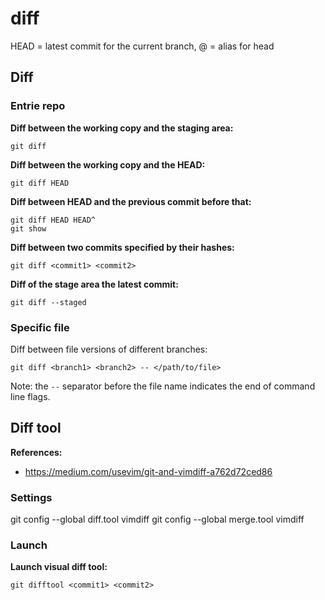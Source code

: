 # diff

HEAD = latest commit for the current branch,
@ = alias for head


## Diff

### Entrie repo

**Diff between the working copy and the staging area:**

~~~~ 
git diff
~~~~ 

**Diff between the working copy and the HEAD:**

~~~~ 
git diff HEAD
~~~~ 

**Diff between HEAD and the previous commit before that:**

~~~~
git diff HEAD HEAD^
git show
~~~~

**Diff between two commits specified by their hashes:**

~~~~
git diff <commit1> <commit2>
~~~~

**Diff of the stage area the latest commit:**

~~~~
git diff --staged
~~~~


### Specific file

Diff between file versions of different branches:


~~~~
git diff <branch1> <branch2> -- </path/to/file>
~~~~


Note: the `--` separator before the file name indicates the end of command line flags.

## Diff tool

**References:**
- https://medium.com/usevim/git-and-vimdiff-a762d72ced86


### Settings

git config --global diff.tool vimdiff
git config --global merge.tool vimdiff


### Launch

**Launch visual diff tool:**

~~~~
git difftool <commit1> <commit2>
~~~~
